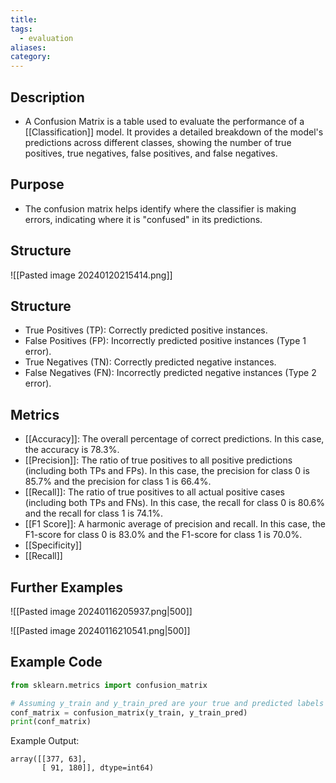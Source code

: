 ```yaml
---
title: 
tags:
  - evaluation
aliases: 
category:
---
```

## Description

- A Confusion Matrix is a table used to evaluate the performance of a [[Classification]] model. It provides a detailed breakdown of the model's predictions across different classes, showing the number of true positives, true negatives, false positives, and false negatives.
## Purpose

- The confusion matrix helps identify where the classifier is making errors, indicating where it is "confused" in its predictions.
## Structure


![[Pasted image 20240120215414.png]]

## Structure

- True Positives (TP): Correctly predicted positive instances.
- False Positives (FP): Incorrectly predicted positive instances (Type 1 error).
- True Negatives (TN): Correctly predicted negative instances.
- False Negatives (FN): Incorrectly predicted negative instances (Type 2 error).

## Metrics

- [[Accuracy]]: The overall percentage of correct predictions. In this case, the accuracy is 78.3%.
- [[Precision]]: The ratio of true positives to all positive predictions (including both TPs and FPs). In this case, the precision for class 0 is 85.7% and the precision for class 1 is 66.4%.
- [[Recall]]: The ratio of true positives to all actual positive cases (including both TPs and FNs). In this case, the recall for class 0 is 80.6% and the recall for class 1 is 74.1%.
- [[F1 Score]]: A harmonic average of precision and recall. In this case, the F1-score for class 0 is 83.0% and the F1-score for class 1 is 70.0%.
- [[Specificity]]
- [[Recall]]

## Further Examples
![[Pasted image 20240116205937.png|500]]

![[Pasted image 20240116210541.png|500]]

## Example Code

```python
from sklearn.metrics import confusion_matrix

# Assuming y_train and y_train_pred are your true and predicted labels
conf_matrix = confusion_matrix(y_train, y_train_pred)
print(conf_matrix)
```

Example Output:

```
array([[377, 63],
       [ 91, 180]], dtype=int64)
```